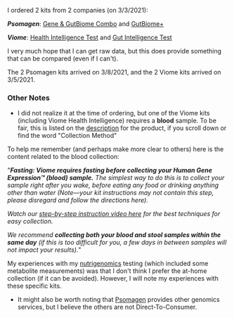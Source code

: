 I ordered 2 kits from 2 companies (on 3/3/2021):

***Psomagen***: [Gene & GutBiome Combo](https://psomagen.com/gene-gutbiome-combo/) and [GutBiome+](https://psomagen.com/gutbiome/)

***Viome***: [Health Intelligence Test](https://www.viome.com/products/health-intelligence) and [Gut Intelligence Test](https://www.viome.com/products/gut-intelligence)

I very much hope that I can get raw data, but this does provide something that can be compared (even if I can't).

The 2 Psomagen kits arrived on 3/8/2021, and the 2 Viome kits arrived on 3/5/2021.

### Other Notes

- I did not realize it at the time of ordering, but one of the Viome kits (including Viome Health Intelligence) requires a **blood** sample.  To be fair, this is listed on the [description](https://www.viome.com/products/health-intelligence) for the product, if you scroll down or find the word "Collection Method"

To help me remember (and  perhaps make more clear to others) here is the content related to the blood collection:

"***Fasting: Viome requires fasting before collecting your Human Gene Expression™ (blood) sample.** The simplest way to do this is to collect your sample right after you wake, before eating any food or drinking anything other than water (Note—your kit instructions may not contain this step, please disregard and follow the directions here).*

*Watch our [step-by-step instruction video here](https://www.viome.com/stepstotest/health-intelligence/collect-hi) for the best techniques for easy collection.*

*We recommend **collecting both your blood and stool samples within the same day** (if this is too difficult for you, a few days in between samples will not impact your results).*"

My experiences with my [nutrigenomics](https://github.com/cwarden45/DTC_Scripts/tree/master/Nutrigenomics) testing (which included some metabolite measurements) was that I don't think I prefer the at-home collection (if it can be avoided).  However, I will note my experiences with these specific kits.

- It might also be worth noting that [Psomagen](https://psomagen.com/) provides other genomics services, but I believe the others are not Direct-To-Consumer.

